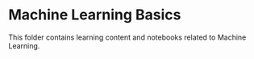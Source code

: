 # Machine Learning Basics
This folder contains learning content and notebooks related to Machine Learning.
